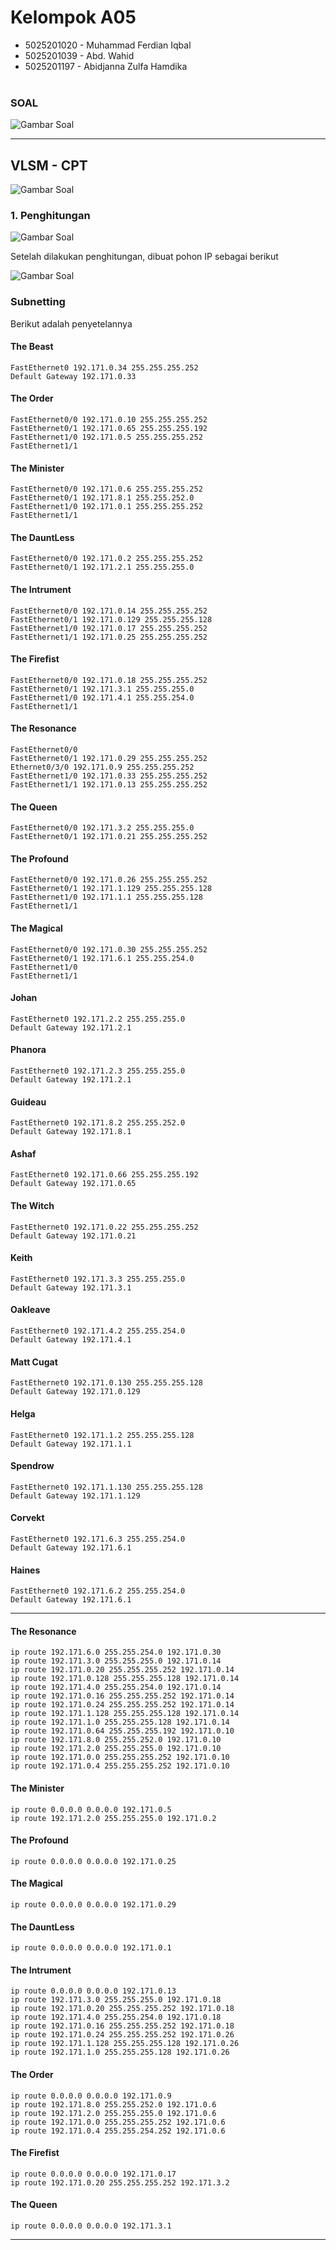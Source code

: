 # Kelompok A05

- 5025201020 - Muhammad Ferdian Iqbal
- 5025201039 - Abd. Wahid
- 5025201197 - Abidjanna Zulfa Hamdika
  <br><br>

### SOAL

![Gambar Soal](./images/soal.png)

<hr>

## VLSM - CPT

![Gambar Soal](./images/cisco.png)

### 1. Penghitungan

![Gambar Soal](./images/penghitungan-VLSM.png)

Setelah dilakukan penghitungan, dibuat pohon IP sebagai berikut

![Gambar Soal](./images/TREE.png)

### Subnetting

Berikut adalah penyetelannya

#### The Beast

```
FastEthernet0 192.171.0.34 255.255.255.252
Default Gateway 192.171.0.33
```

#### The Order

```
FastEthernet0/0 192.171.0.10 255.255.255.252
FastEthernet0/1 192.171.0.65 255.255.255.192
FastEthernet1/0 192.171.0.5 255.255.255.252
FastEthernet1/1
```

#### The Minister

```
FastEthernet0/0 192.171.0.6 255.255.255.252
FastEthernet0/1 192.171.8.1 255.255.252.0
FastEthernet1/0 192.171.0.1 255.255.255.252
FastEthernet1/1
```

#### The DauntLess

```
FastEthernet0/0 192.171.0.2 255.255.255.252
FastEthernet0/1 192.171.2.1 255.255.255.0
```

#### The Intrument

```
FastEthernet0/0 192.171.0.14 255.255.255.252
FastEthernet0/1 192.171.0.129 255.255.255.128
FastEthernet1/0 192.171.0.17 255.255.255.252
FastEthernet1/1 192.171.0.25 255.255.255.252
```

#### The Firefist

```
FastEthernet0/0 192.171.0.18 255.255.255.252
FastEthernet0/1 192.171.3.1 255.255.255.0
FastEthernet1/0 192.171.4.1 255.255.254.0
FastEthernet1/1
```

#### The Resonance

```
FastEthernet0/0
FastEthernet0/1 192.171.0.29 255.255.255.252
Ethernet0/3/0 192.171.0.9 255.255.255.252
FastEthernet1/0 192.171.0.33 255.255.255.252
FastEthernet1/1 192.171.0.13 255.255.255.252
```

#### The Queen

```
FastEthernet0/0 192.171.3.2 255.255.255.0
FastEthernet0/1 192.171.0.21 255.255.255.252
```

#### The Profound

```
FastEthernet0/0 192.171.0.26 255.255.255.252
FastEthernet0/1 192.171.1.129 255.255.255.128
FastEthernet1/0 192.171.1.1 255.255.255.128
FastEthernet1/1
```

#### The Magical

```
FastEthernet0/0 192.171.0.30 255.255.255.252
FastEthernet0/1 192.171.6.1 255.255.254.0
FastEthernet1/0
FastEthernet1/1
```

#### Johan

```
FastEthernet0 192.171.2.2 255.255.255.0
Default Gateway 192.171.2.1
```

#### Phanora

```
FastEthernet0 192.171.2.3 255.255.255.0
Default Gateway 192.171.2.1
```

#### Guideau

```
FastEthernet0 192.171.8.2 255.255.252.0
Default Gateway 192.171.8.1
```

#### Ashaf

```
FastEthernet0 192.171.0.66 255.255.255.192
Default Gateway 192.171.0.65
```

#### The Witch

```
FastEthernet0 192.171.0.22 255.255.255.252
Default Gateway 192.171.0.21
```

#### Keith

```
FastEthernet0 192.171.3.3 255.255.255.0
Default Gateway 192.171.3.1
```

#### Oakleave

```
FastEthernet0 192.171.4.2 255.255.254.0
Default Gateway 192.171.4.1
```

#### Matt Cugat

```
FastEthernet0 192.171.0.130 255.255.255.128
Default Gateway 192.171.0.129
```

#### Helga

```
FastEthernet0 192.171.1.2 255.255.255.128
Default Gateway 192.171.1.1
```

#### Spendrow

```
FastEthernet0 192.171.1.130 255.255.255.128
Default Gateway 192.171.1.129
```

#### Corvekt

```
FastEthernet0 192.171.6.3 255.255.254.0
Default Gateway 192.171.6.1
```

#### Haines

```
FastEthernet0 192.171.6.2 255.255.254.0
Default Gateway 192.171.6.1
```

<hr>

#### The Resonance

```
ip route 192.171.6.0 255.255.254.0 192.171.0.30
ip route 192.171.3.0 255.255.255.0 192.171.0.14
ip route 192.171.0.20 255.255.255.252 192.171.0.14
ip route 192.171.0.128 255.255.255.128 192.171.0.14
ip route 192.171.4.0 255.255.254.0 192.171.0.14
ip route 192.171.0.16 255.255.255.252 192.171.0.14
ip route 192.171.0.24 255.255.255.252 192.171.0.14
ip route 192.171.1.128 255.255.255.128 192.171.0.14
ip route 192.171.1.0 255.255.255.128 192.171.0.14
ip route 192.171.0.64 255.255.255.192 192.171.0.10
ip route 192.171.8.0 255.255.252.0 192.171.0.10
ip route 192.171.2.0 255.255.255.0 192.171.0.10
ip route 192.171.0.0 255.255.255.252 192.171.0.10
ip route 192.171.0.4 255.255.255.252 192.171.0.10
```

#### The Minister

```
ip route 0.0.0.0 0.0.0.0 192.171.0.5
ip route 192.171.2.0 255.255.255.0 192.171.0.2
```

#### The Profound

```
ip route 0.0.0.0 0.0.0.0 192.171.0.25
```

#### The Magical

```
ip route 0.0.0.0 0.0.0.0 192.171.0.29
```

#### The DauntLess

```
ip route 0.0.0.0 0.0.0.0 192.171.0.1
```

#### The Intrument

```
ip route 0.0.0.0 0.0.0.0 192.171.0.13
ip route 192.171.3.0 255.255.255.0 192.171.0.18
ip route 192.171.0.20 255.255.255.252 192.171.0.18
ip route 192.171.4.0 255.255.254.0 192.171.0.18
ip route 192.171.0.16 255.255.255.252 192.171.0.18
ip route 192.171.0.24 255.255.255.252 192.171.0.26
ip route 192.171.1.128 255.255.255.128 192.171.0.26
ip route 192.171.1.0 255.255.255.128 192.171.0.26
```

#### The Order

```
ip route 0.0.0.0 0.0.0.0 192.171.0.9
ip route 192.171.8.0 255.255.252.0 192.171.0.6
ip route 192.171.2.0 255.255.255.0 192.171.0.6
ip route 192.171.0.0 255.255.255.252 192.171.0.6
ip route 192.171.0.4 255.255.254.252 192.171.0.6
```

#### The Firefist

```
ip route 0.0.0.0 0.0.0.0 192.171.0.17
ip route 192.171.0.20 255.255.255.252 192.171.3.2
```

#### The Queen

```
ip route 0.0.0.0 0.0.0.0 192.171.3.1
```

<hr>
